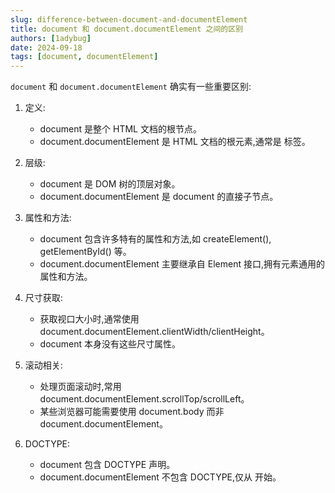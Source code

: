 ```yaml
---
slug: difference-between-document-and-documentElement
title: document 和 document.documentElement 之间的区别
authors: [1adybug]
date: 2024-09-18
tags: [document, documentElement]
---
```


`document` 和 `document.documentElement` 确实有一些重要区别:

1. 定义:
   - document 是整个 HTML 文档的根节点。
   - document.documentElement 是 HTML 文档的根元素,通常是 <html> 标签。

2. 层级:
   - document 是 DOM 树的顶层对象。
   - document.documentElement 是 document 的直接子节点。

3. 属性和方法:
   - document 包含许多特有的属性和方法,如 createElement(), getElementById() 等。
   - document.documentElement 主要继承自 Element 接口,拥有元素通用的属性和方法。

4. 尺寸获取:
   - 获取视口大小时,通常使用 document.documentElement.clientWidth/clientHeight。
   - document 本身没有这些尺寸属性。

5. 滚动相关:
   - 处理页面滚动时,常用 document.documentElement.scrollTop/scrollLeft。
   - 某些浏览器可能需要使用 document.body 而非 document.documentElement。

6. DOCTYPE:
   - document 包含 DOCTYPE 声明。
   - document.documentElement 不包含 DOCTYPE,仅从 <html> 开始。
